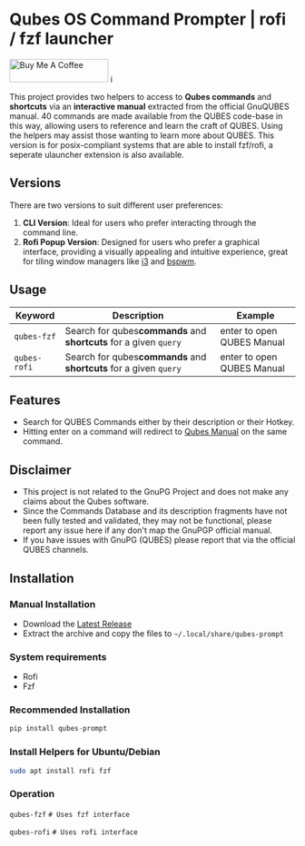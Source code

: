 # Qubes OS Command Prompter | rofi / fzf launcher


<a href="https://www.buymeacoffee.com/ubuntupunk" target="_blank"><img src="https://cdn.buymeacoffee.com/buttons/default-orange.png" alt="Buy Me A Coffee" height="41" width="174"></a>
i

This project provides two helpers to access to **Qubes commands** and **shortcuts** via an **interactive manual** extracted from the official GnuQUBES manual. 40 commands are made available from the QUBES code-base in this way, allowing users to reference and learn the craft of QUBES. Using the helpers may assist those wanting to learn more about QUBES. This version is for posix-compliant systems that are able to install fzf/rofi, a seperate ulauncher extension is also available.

## Versions

There are two versions to suit different user preferences:

1. **CLI Version**: Ideal for users who prefer interacting through the command line.
2. **Rofi Popup Version**: Designed for users who prefer a graphical interface, providing a visually appealing and intuitive experience, great for tiling window managers like [i3](https://i3wm.org/) and [bspwm](https://github.com/baskerville/bspwm).

## Usage

| Keyword        | Description                                                                    | Example     |
| -------------- | ------------------------------------------------------------------------------ | ----------- |
| ``qubes-fzf`` | Search for qubes**commands** and **shortcuts** for a given `query` | enter to open QUBES Manual |
| `qubes-rofi` | Search for qubes**commands** and **shortcuts** for a given `query` | enter to open QUBES Manual |

## Features

* Search for QUBES Commands either by their description or their Hotkey.
* Hitting enter on a command will redirect to [Qubes Manual](qubes.md) on the same command.

## Disclaimer
* This project is not related to the GnuPG Project and does not make any claims about the Qubes software.
* Since the Commands Database and its description fragments have not been fully tested and validated, they may not be functional, please report any issue here if any don't map the GnuPGP official manual.
* If you have issues with GnuPG (QUBES) please report that via the official QUBES channels.

## Installation

### Manual Installation

* Download the [Latest Release](https://github.com/ubuntpunk/qubes-prompt/releases/latest)
* Extract the archive and copy the files to `~/.local/share/qubes-prompt`

### System requirements
- Rofi
- Fzf

### Recommended Installation

```python
pip install qubes-prompt
```
### Install Helpers for Ubuntu/Debian

```bash
sudo apt install rofi fzf
```

### Operation
`qubes-fzf`  `# Uses fzf interface`

`qubes-rofi`  `# Uses rofi interface`



